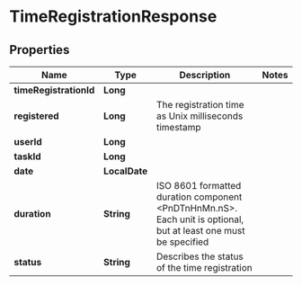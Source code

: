 

# TimeRegistrationResponse


## Properties

| Name | Type | Description | Notes |
|------------ | ------------- | ------------- | -------------|
|**timeRegistrationId** | **Long** |  |  |
|**registered** | **Long** | The registration time as Unix milliseconds timestamp |  |
|**userId** | **Long** |  |  |
|**taskId** | **Long** |  |  |
|**date** | **LocalDate** |  |  |
|**duration** | **String** | ISO 8601 formatted duration component &lt;PnDTnHnMn.nS&gt;. Each unit is optional, but at least one must be specified |  |
|**status** | **String** | Describes the status of the time registration |  |



